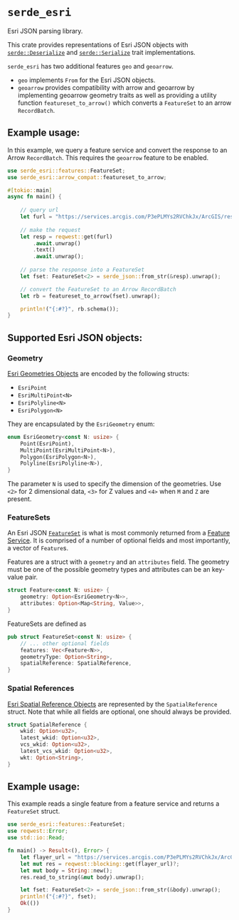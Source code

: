 # `serde_esri`

Esri JSON parsing library.

This crate provides representations of Esri JSON objects with [`serde::Deserialize`](https://docs.rs/serde/1.0.192/serde/de/trait.Deserialize.html) and [`serde::Serialize`](https://docs.rs/serde/1.0.192/serde/de/trait.Serialize.html) trait implementations.

`serde_esri` has two additional features `geo` and `geoarrow`. 

- `geo` implements `From` for the Esri JSON objects.
- `geoarrow` provides compatibility with arrow and geoarrow by implementing geoarrow geometry traits as well as providing a utility function `featureset_to_arrow()` which converts a `FeatureSet` to an arrow `RecordBatch`.

## Example usage: 

In this example, we query a feature service and convert the response to an Arrow `RecordBatch`. This requires the `geoarrow` feature to be enabled.

```rust
use serde_esri::features::FeatureSet;
use serde_esri::arrow_compat::featureset_to_arrow;

#[tokio::main]
async fn main() {
    
    // query url 
    let furl = "https://services.arcgis.com/P3ePLMYs2RVChkJx/ArcGIS/rest/services/USA_Counties_Generalized_Boundaries/FeatureServer/0/query?where=1=1&outFields=*&f=json&resultRecordCount=10";
    
    // make the request
    let resp = reqwest::get(furl)
        .await.unwrap()
        .text()
        .await.unwrap();
    
    // parse the response into a FeatureSet
    let fset: FeatureSet<2> = serde_json::from_str(&resp).unwrap();

    // convert the FeatureSet to an Arrow RecordBatch
    let rb = featureset_to_arrow(fset).unwrap();

    println!("{:#?}", rb.schema());
}
```

## Supported Esri JSON objects:

### Geometry 

[Esri Geometries Objects](https://developers.arcgis.com/documentation/common-data-types/geometry-objects.htm#CURVE) are encoded by the following structs: 

- `EsriPoint`
- `EsriMultiPoint<N>`
- `EsriPolyline<N>`
- `EsriPolygon<N>`

They are encapsulated by the `EsriGeometry` enum:

```rust
enum EsriGeometry<const N: usize> {
    Point(EsriPoint),
    MultiPoint(EsriMultiPoint<N>),
    Polygon(EsriPolygon<N>),
    Polyline(EsriPolyline<N>),
}
```
The parameter `N` is used to specify the dimension of the geometries. Use `<2>` for 2 dimensional data, `<3>` for Z values and `<4>` when `M` and `Z` are present. 

### FeatureSets 

An Esri JSON [`FeatureSet`](https://developers.arcgis.com/documentation/common-data-types/featureset-object.htm) is what is most commonly returned from a [Feature Service](https://developers.arcgis.com/rest/services-reference/enterprise/feature-service.htm). It is comprised of a number of optional fields and most importantly, a vector of `Feature`s.

Features are a struct with a `geometry` and an `attributes` field. The geometry must be one of the possible geometry types and attributes can be an key-value pair. 

```rust
struct Feature<const N: usize> {
    geometry: Option<EsriGeometry<N>>,
    attributes: Option<Map<String, Value>>,
}
```

FeatureSets are defined as 

```rust
pub struct FeatureSet<const N: usize> {
    // ... other optional fields 
    features: Vec<Feature<N>>,
    geometryType: Option<String>,
    spatialReference: SpatialReference,
}
```

### Spatial References

[Esri Spatial Reference Objects](https://developers.arcgis.com/documentation/common-data-types/geometry-objects.htm#GUID-DFF0E738-5A42-40BC-A811-ACCB5814BABC) are represented by the `SpatialReference` struct. Note that while all fields are optional, one should always be provided. 

```rust
struct SpatialReference {
    wkid: Option<u32>,
    latest_wkid: Option<u32>,
    vcs_wkid: Option<u32>,
    latest_vcs_wkid: Option<u32>,
    wkt: Option<String>,
}
```

## Example usage: 

This example reads a single feature from a feature service and returns a `FeatureSet` struct. 

```rust
use serde_esri::features::FeatureSet;
use reqwest::Error;
use std::io::Read;

fn main() -> Result<(), Error> {
    let flayer_url = "https://services.arcgis.com/P3ePLMYs2RVChkJx/ArcGIS/rest/services/USA_Counties_Generalized_Boundaries/FeatureServer/0/query?where=1%3D1&outFields=*&returnGeometry=true&resultRecordCount=1&f=json";
    let mut res = reqwest::blocking::get(flayer_url)?;
    let mut body = String::new();
    res.read_to_string(&mut body).unwrap();

    let fset: FeatureSet<2> = serde_json::from_str(&body).unwrap(); 
    println!("{:#?}", fset);
    Ok(())
}
```